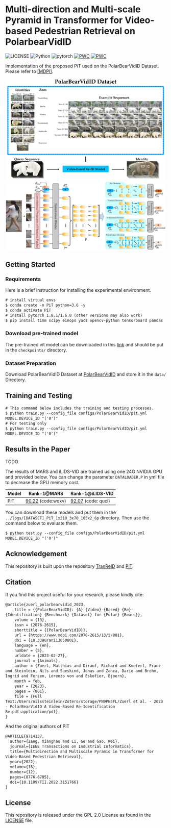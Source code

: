 # Multi-direction and Multi-scale Pyramid in Transformer for Video-based Pedestrian Retrieval on PolarbearVidID
![LICENSE](https://img.shields.io/badge/license-GPL%202.0-green) ![Python](https://img.shields.io/badge/python-3.6-blue.svg) ![pytorch](https://img.shields.io/badge/pytorch-1.8.1-orange) 
[![PWC](https://img.shields.io/endpoint.svg?url=https://paperswithcode.com/badge/multi-direction-and-multi-scale-pyramid-in-1/person-re-identification-on-ilids-vid)](https://paperswithcode.com/sota/person-re-identification-on-ilids-vid?p=multi-direction-and-multi-scale-pyramid-in-1) [![PWC](https://img.shields.io/endpoint.svg?url=https://paperswithcode.com/badge/multi-direction-and-multi-scale-pyramid-in-1/person-re-identification-on-mars)](https://paperswithcode.com/sota/person-re-identification-on-mars?p=multi-direction-and-multi-scale-pyramid-in-1)

Implementation of the proposed PiT used on the PolarBearVidID Dataset. Please refer to [[MDPI]](https://www.mdpi.com/2076-2615/13/5/801).

![dataset](./Dataset.png)
![framework](./framework.jpg)


## Getting Started
### Requirements
Here is a brief instruction for installing the experimental environment.
```
# install virtual envs
$ conda create -n PiT python=3.6 -y
$ conda activate PiT
# install pytorch 1.8.1/1.6.0 (other versions may also work)
$ pip install timm scipy einops yacs opencv-python tensorboard pandas
```

### Download pre-trained model
The pre-trained vit model can be downloaded in this [link](https://github.com/rwightman/pytorch-image-models/releases/download/v0.1-vitjx/jx_vit_base_p16_224-80ecf9dd.pth) and should be put in the `checkpoints/` directory.

### Dataset Preparation
Download PolarBearVidID Dataset at [PolarBearVidID](https://zenodo.org/record/7564529) and store it in the `data/` Directory.

## Training and Testing
```
# This command below includes the training and testing processes.
$ python train.py --config_file configs/PolarBearVidID/pit.yml MODEL.DEVICE_ID "('0')" 
# For testing only
$ python train.py --config_file configs/PolarBearVidID/pit.yml MODEL.DEVICE_ID "('0')" 
```


## Results in the Paper
TODO

The results of MARS and iLIDS-VID are trained using one 24G NVIDIA GPU and provided below. You can change the parameter `DATALOADER.P` in yml file to decrease the GPU memory cost.

| Model | Rank-1@MARS | Rank-1@iLIDS-VID |
| --- | --- | --- |
| PiT |  [90.22](https://pan.baidu.com/s/1nw5yofEilW0ffG_ZF4eoXQ) (code:wqxv)|  [92.07](https://pan.baidu.com/s/10LosWwUMktTiWvbHEP1Tjw) (code: quci)|

You can download these models and put them in the `../logs/[DATASET]_PiT_1x210_3x70_105x2_6p` directory. Then use the command below to evaluate them.
 ```
$ python test.py --config_file configs/PolarBearVidID/pit.yml MODEL.DEVICE_ID "('0')" 
```


## Acknowledgement

This repository is built upon the repository [TranReID](https://github.com/damo-cv/TransReID) and [PiT](https://github.com/deropty/PiT).

## Citation
If you find this project useful for your research, please kindly cite:
```
@article{zuerl_polarbearvidid_2023,
	title = {{PolarBearVidID}: {A} {Video}-{Based} {Re}-{Identification} {Benchmark} {Dataset} for {Polar} {Bears}},
	volume = {13},
	issn = {2076-2615},
	shorttitle = {{PolarBearVidID}},
	url = {https://www.mdpi.com/2076-2615/13/5/801},
	doi = {10.3390/ani13050801},
	language = {en},
	number = {5},
	urldate = {2023-02-27},
	journal = {Animals},
	author = {Zuerl, Matthias and Dirauf, Richard and Koeferl, Franz and Steinlein, Nils and Sueskind, Jonas and Zanca, Dario and Brehm, Ingrid and Fersen, Lorenzo von and Eskofier, Bjoern},
	month = feb,
	year = {2023},
	pages = {801},
	file = {Full Text:/Users/nilssteinlein/Zotero/storage/PN9PN3FL/Zuerl et al. - 2023 - PolarBearVidID A Video-Based Re-Identification Be.pdf:application/pdf},
}
```
And the original authors of PiT

```
@ARTICLE{9714137,
  author={Zang, Xianghao and Li, Ge and Gao, Wei},
  journal={IEEE Transactions on Industrial Informatics}, 
  title={Multidirection and Multiscale Pyramid in Transformer for Video-Based Pedestrian Retrieval}, 
  year={2022},
  volume={18},
  number={12},
  pages={8776-8785},
  doi={10.1109/TII.2022.3151766}
}
```

## License
This repository is released under the GPL-2.0 License as found in the [LICENSE](LICENSE) file.
